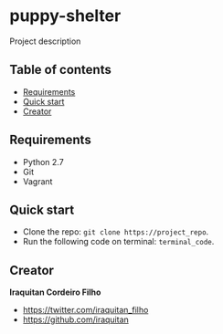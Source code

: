# puppy-shelter
Project description

## Table of contents
* [Requirements](#requirements)
* [Quick start](#quick-start)
* [Creator](#creator)

## Requirements
* Python 2.7
* Git
* Vagrant

## Quick start 
* Clone the repo: `git clone https://project_repo`.
* Run the following code on terminal: `terminal_code`.

## Creator
**Iraquitan Cordeiro Filho**

* <https://twitter.com/iraquitan_filho>
* <https://github.com/iraquitan>